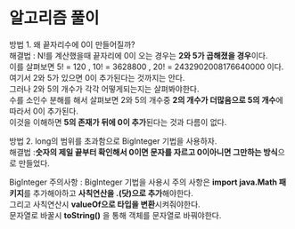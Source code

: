 # 알고리즘 풀이
방법 1. 왜 끝자리수에 0이 만들어질까?  
해결법 : N!를 계산했을때 끝자리에 0이 오는 경우는 **2와 5가 곱해졌을 경우**이다.  
이를 살펴보면 5! = 120 , 10! = 3628800 , 20! = 2432902008176640000 이다. 
여기서 2와 5가 있으면 0이 추가된다는 것까지는 안다.  
그러나 2와 5의 개수가 각각 어떻게되는지는 살펴봐야한다.  
수를 소인수 분해를 해서 살펴보면 2와 5의 개수중 **2의 개수가 더많음으로 5의 개수**에따라서 0이 추가된다.  
이것을 이해하면 **5의 존재가 뒤에 0이 추가**된다는 것과 다름이 없다.  

방법 2. long의 범위를 초과함으로 BigInteger 기법을 사용하자.  
해결법 :**숫자의 제일 끝부터 확인해서 0이면 문자를 자르고 0이아니면 그만하는 방식**으로 만들었다.  

BigInteger 주의사항 : BigInteger 기법을 사용시 주의 사항은 **import java.Math 패키지**를 추가해야하고 **사칙연산을 .(닷)으로 추가**해야한다.   
그리고 사칙연산시 **valueOf으로 타입을 변환**시켜줘야한다.  
문자열로 바꿀시 **toString()** 을 통해 객체를 문자열로 바꿔야한다.


